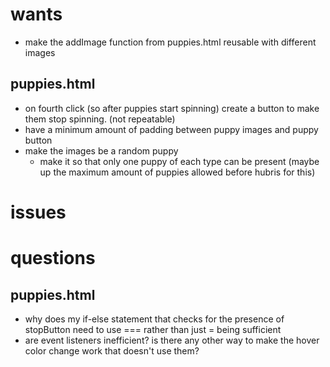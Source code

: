 # wants
- make the addImage function from puppies.html reusable with different images
## puppies.html
- on fourth click (so after puppies start spinning) create a button to make them stop spinning. (not repeatable)
- have a minimum amount of padding between puppy images and puppy button
- make the images be a random puppy 
    - make it so that only one puppy of each type can be present (maybe up the maximum amount of puppies allowed before hubris for this)

# issues

# questions

## puppies.html
- why does my if-else statement that checks for the presence of stopButton need to use === rather than just = being sufficient
- are event listeners inefficient? is there any other way to make the hover color change work that doesn't use them?